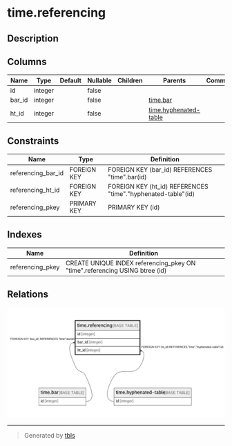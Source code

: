 # time.referencing

## Description

## Columns

| Name   | Type    | Default | Nullable | Children | Parents                                           | Comment |
| ------ | ------- | ------- | -------- | -------- | ------------------------------------------------- | ------- |
| id     | integer |         | false    |          |                                                   |         |
| bar_id | integer |         | false    |          | [time.bar](time.bar.md)                           |         |
| ht_id  | integer |         | false    |          | [time.hyphenated-table](time.hyphenated-table.md) |         |

## Constraints

| Name               | Type        | Definition                                                   |
| ------------------ | ----------- | ------------------------------------------------------------ |
| referencing_bar_id | FOREIGN KEY | FOREIGN KEY (bar_id) REFERENCES "time".bar(id)               |
| referencing_ht_id  | FOREIGN KEY | FOREIGN KEY (ht_id) REFERENCES "time"."hyphenated-table"(id) |
| referencing_pkey   | PRIMARY KEY | PRIMARY KEY (id)                                             |

## Indexes

| Name             | Definition                                                                  |
| ---------------- | --------------------------------------------------------------------------- |
| referencing_pkey | CREATE UNIQUE INDEX referencing_pkey ON "time".referencing USING btree (id) |

## Relations

![er](time.referencing.png)

---

> Generated by [tbls](https://github.com/k1LoW/tbls)
